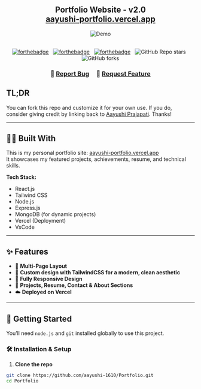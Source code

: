 <h2 align="center">
  Portfolio Website - v2.0<br/>
  <a href="https://aayushi-portfolio.vercel.app/" target="_blank">aayushi-portfolio.vercel.app</a>
</h2>
<div align="center">
  <img alt="Demo" src="./Images/portfolio-demo.png" />
</div>

<br/>

<center>

[![forthebadge](https://forthebadge.com/images/badges/built-with-love.svg)](https://forthebadge.com) &nbsp;
[![forthebadge](https://forthebadge.com/images/badges/made-with-javascript.svg)](https://forthebadge.com) &nbsp;
[![forthebadge](https://forthebadge.com/images/badges/open-source.svg)](https://forthebadge.com) &nbsp;
![GitHub Repo stars](https://img.shields.io/github/stars/aayushi-1610/Portfolio?color=green&logo=github&style=for-the-badge) &nbsp;
![GitHub forks](https://img.shields.io/github/forks/aayushi-1610/Portfolio?color=green&logo=github&style=for-the-badge)

</center>

<h3 align="center">
    🔹
    <a href="https://github.com/aayushi-1610/Portfolio/issues">Report Bug</a> &nbsp; &nbsp;
    🔹
    <a href="https://github.com/aayushi-1610/Portfolio/issues">Request Feature</a>
</h3>

## TL;DR

You can fork this repo and customize it for your own use. If you do, consider giving credit by linking back to [Aayushi Prajapati](https://github.com/aayushi-1610). Thanks!

---

## 👩‍💻 Built With

This is my personal portfolio site: [aayushi-portfolio.vercel.app](https://aayushi-portfolio.vercel.app)  
It showcases my featured projects, achievements, resume, and technical skills.

**Tech Stack:**

- React.js
- Tailwind CSS
- Node.js
- Express.js
- MongoDB (for dynamic projects)
- Vercel (Deployment)
- VsCode

---

## ✨ Features

- 📖 **Multi-Page Layout**  
- 🎨 **Custom design with TailwindCSS for a modern, clean aesthetic**  
- 📱 **Fully Responsive Design**  
- 💼 **Projects, Resume, Contact & About Sections**  
- ☁️ **Deployed on Vercel**

---

## 📁 Getting Started

You’ll need `node.js` and `git` installed globally to use this project.

### 🛠 Installation & Setup

1. **Clone the repo**

```bash
git clone https://github.com/aayushi-1610/Portfolio.git
cd Portfolio

